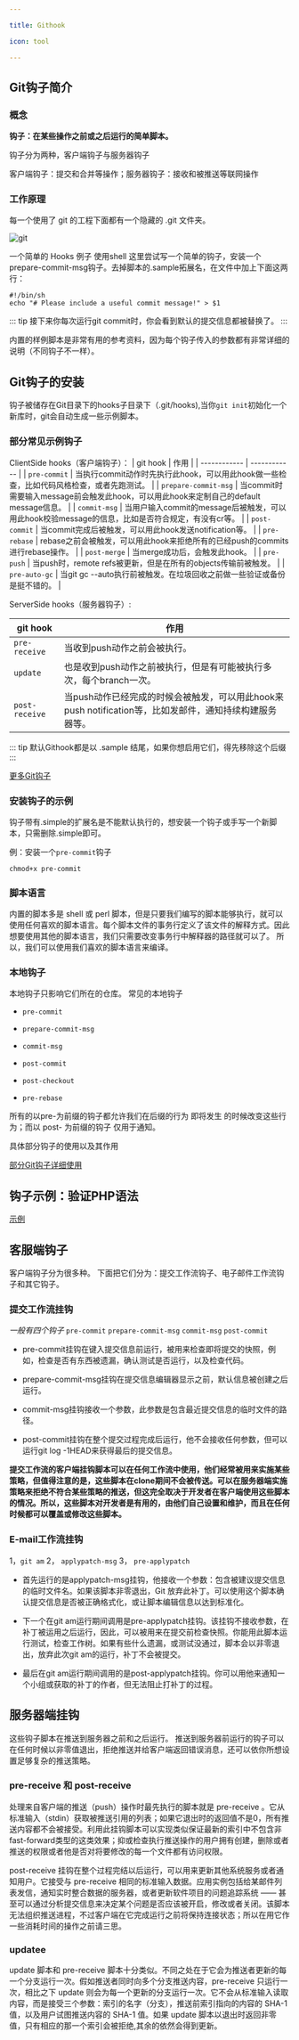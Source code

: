 ```yaml
---

title: Githook

icon: tool

---
```


## Git钩子简介

### 概念

**钩子：在某些操作之前或之后运行的简单脚本。**

钩子分为两种，客户端钩子与服务器钩子

客户端钩子：提交和合并等操作；服务器钩子：接收和被推送等联网操作

### 工作原理

每一个使用了 git 的工程下面都有一个隐藏的 .git 文件夹。

![git](https://img2018.cnblogs.com/blog/733258/202002/733258-20200204180050399-1177433138.png)

一个简单的 Hooks 例子
使用shell 这里尝试写一个简单的钩子，安装一个prepare-commit-msg钩子。去掉脚本的.sample拓展名，在文件中加上下面这两行：

```shell
#!/bin/sh
echo "# Please include a useful commit message!" > $1
```

::: tip
接下来你每次运行git commit时，你会看到默认的提交信息都被替换了。
:::

内置的样例脚本是非常有用的参考资料，因为每个钩子传入的参数都有非常详细的说明（不同钩子不一样）。

## Git钩子的安装

钩子被储存在Git目录下的hooks子目录下（.git/hooks),当你`git init`初始化一个新库时，git会自动生成一些示例脚本。

### 部分常见示例钩子

ClientSide hooks（客户端钩子）：
| git hook |  作用 |
| ------------ | ------------ |
|   `pre-commit` | 当执行commit动作时先执行此hook，可以用此hook做一些检查，比如代码风格检查，或者先跑测试。  |
|  `prepare-commit-msg` | 当commit时需要输入message前会触发此hook，可以用此hook来定制自己的default message信息。  |
|  `commit-msg` |  当用户输入commit的message后被触发，可以用此hook校验message的信息，比如是否符合规定，有没有cr等。 |
|  `post-commit` |   当commit完成后被触发，可以用此hook发送notification等。 |
| `pre-rebase`  |  rebase之前会被触发，可以用此hook来拒绝所有的已经push的commits进行rebase操作。  |
|  `post-merge` | 当merge成功后，会触发此hook。  |
| `pre-push`  | 当push时，remote refs被更新，但是在所有的objects传输前被触发。  |
| `pre-auto-gc`  | 当git gc --auto执行前被触发。在垃圾回收之前做一些验证或备份是挺不错的。  |

ServerSide hooks（服务器钩子）:

|  git hook | 作用  |
| ------------ | ------------ |
| `pre-receive`  |  当收到push动作之前会被执行。 |
|  `update` | 也是收到push动作之前被执行，但是有可能被执行多次，每个branch一次。  |
| `post-receive`  |  当push动作已经完成的时候会被触发，可以用此hook来push notification等，比如发邮件，通知持续构建服务器等。 |

::: tip
默认Githook都是以 .sample 结尾，如果你想启用它们，得先移除这个后缀
:::

[更多Git钩子](http://https://www.git-scm.com/book/zh/v2/%E8%87%AA%E5%AE%9A%E4%B9%89-Git-Git-%E9%92%A9%E5%AD%90 "Git钩子")

### 安装钩子的示例

钩子带有.simple的扩展名是不能默认执行的，想安装一个钩子或手写一个新脚本，只需删除.simple即可。

例：安装一个`pre-commit`钩子

```shell
chmod+x pre-commit
```

### 脚本语言

内置的脚本多是 shell 或 perl 脚本，但是只要我们编写的脚本能够执行，就可以使用任何喜欢的脚本语言。每个脚本文件的事务行定义了该文件的解释方式。因此想要使用其他的脚本语言，我们只需要改变事务行中解释器的路径就可以了。
所以，我们可以使用我们喜欢的脚本语言来编译。

### 本地钩子

本地钩子只影响它们所在的仓库。
常见的本地钩子

- `pre-commit`

- `prepare-commit-msg`

- `commit-msg`

- `post-commit`

- `post-checkout`

- `pre-rebase`

所有的以pre-为前缀的钩子都允许我们在后缀的行为 即将发生 的时候改变这些行为；而以 post- 为前缀的钩子 仅用于通知。

具体部分钩子的使用以及其作用

[部分Git钩子详细使用](http://http://malcolmyu.github.io/malnote/2015/10/16/Git-Hooks/#%E5%AE%89%E8%A3%85%E9%92%A9%E5%AD%90 "部分Git钩子详细使用")

## 钩子示例：验证PHP语法

[示例](http://https://blog.csdn.net/culi4814/article/details/108342453?ops_request_misc=%257B%2522request%255Fid%2522%253A%2522160656183719721942251893%2522%252C%2522scm%2522%253A%252220140713.130102334.pc%255Fall.%2522%257D&request_id=160656183719721942251893&biz_id=0&utm_medium=distribute.pc_search_result.none-task-blog-2~all~first_rank_v2~rank_v28_p-3-108342453.pc_first_rank_v2_rank_v28p&utm_term=%E5%AE%89%E8%A3%85git%E9%92%A9%E5%AD%90 "示例")

## 客服端钩子

客户端钩子分为很多种。 下面把它们分为：提交工作流钩子、电子邮件工作流钩子和其它钩子。

### 提交工作流挂钩

*一般有四个钩子*
`pre-commit`   `prepare-commit-msg`   `commit-msg`   `post-commit`

- pre-commit挂钩在键入提交信息前运行，被用来检查即将提交的快照，例如，检查是否有东西被遗漏，确认测试是否运行，以及检查代码。

- prepare-commit-msg挂钩在提交信息编辑器显示之前，默认信息被创建之后运行。

- commit-msg挂钩接收一个参数，此参数是包含最近提交信息的临时文件的路径。

- post-commit挂钩在整个提交过程完成后运行，他不会接收任何参数，但可以运行git log -1HEAD来获得最后的提交信息。

**提交工作流的客户端挂钩脚本可以在任何工作流中使用，他们经常被用来实施某些策略，但值得注意的是，这些脚本在clone期间不会被传送。可以在服务器端实施策略来拒绝不符合某些策略的推送，但这完全取决于开发者在客户端使用这些脚本的情况。所以，这些脚本对开发者是有用的，由他们自己设置和维护，而且在任何时候都可以覆盖或修改这些脚本。**

### E-mail工作流挂钩

1，`git am`  2， `applypatch-msg`  3， `pre-applypatch`

- 首先运行的是applypatch-msg挂钩，他接收一个参数：包含被建议提交信息的临时文件名。如果该脚本非零退出，Git 放弃此补丁。可以使用这个脚本确认提交信息是否被正确格式化，或让脚本编辑信息以达到标准化。

- 下一个在git am运行期间调用是pre-applypatch挂钩。该挂钩不接收参数，在补丁被运用之后运行，因此，可以被用来在提交前检查快照。你能用此脚本运行测试，检查工作树。如果有些什么遗漏，或测试没通过，脚本会以非零退出，放弃此次git am的运行，补丁不会被提交。

- 最后在git am运行期间调用的是post-applypatch挂钩。你可以用他来通知一个小组或获取的补丁的作者，但无法阻止打补丁的过程。

## 服务器端挂钩

这些钩子脚本在推送到服务器之前和之后运行。 推送到服务器前运行的钩子可以在任何时候以非零值退出，拒绝推送并给客户端返回错误消息，还可以依你所想设置足够复杂的推送策略。

### pre-receive 和 post-receive

处理来自客户端的推送（push）操作时最先执行的脚本就是 pre-receive 。它从标准输入（stdin）获取被推送引用的列表；如果它退出时的返回值不是0，所有推送内容都不会被接受。利用此挂钩脚本可以实现类似保证最新的索引中不包含非fast-forward类型的这类效果；抑或检查执行推送操作的用户拥有创建，删除或者推送的权限或者他是否对将要修改的每一个文件都有访问权限。

post-receive 挂钩在整个过程完结以后运行，可以用来更新其他系统服务或者通知用户。它接受与 pre-receive 相同的标准输入数据。应用实例包括给某邮件列表发信，通知实时整合数据的服务器，或者更新软件项目的问题追踪系统 —— 甚至可以通过分析提交信息来决定某个问题是否应该被开启，修改或者关闭。该脚本无法组织推送进程，不过客户端在它完成运行之前将保持连接状态；所以在用它作一些消耗时间的操作之前请三思。

### updatee

update 脚本和 pre-receive 脚本十分类似。不同之处在于它会为推送者更新的每一个分支运行一次。假如推送者同时向多个分支推送内容，pre-receive 只运行一次，相比之下 update 则会为每一个更新的分支运行一次。它不会从标准输入读取内容，而是接受三个参数：索引的名字（分支），推送前索引指向的内容的 SHA-1 值，以及用户试图推送内容的 SHA-1 值。如果 update 脚本以退出时返回非零值，只有相应的那一个索引会被拒绝,其余的依然会得到更新。
